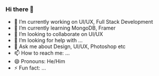 ### Hi there 👋

- 🔭 I’m currently working on UI/UX, Full Stack Development
- 🌱 I’m currently learning MongoDB, Framer
- 👯 I’m looking to collaborate on UI/UX
- 🤔 I’m looking for help with ...
- 💬 Ask me about Design, UI/UX, Photoshop etc
- 📫 How to reach me: ...
- 😄 Pronouns: He/Him
- ⚡ Fun fact: ...

